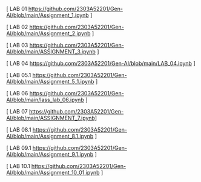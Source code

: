[ LAB 01 https://github.com/2303A52201/Gen-AI/blob/main/Assignment_1.ipynb ]

[ LAB 02 https://github.com/2303A52201/Gen-AI/blob/main/Assignment_2.ipynb ]

[ LAB 03 https://github.com/2303A52201/Gen-AI/blob/main/ASSIGNMENT_3.ipynb ]

[ LAB 04 https://github.com/2303A52201/Gen-AI/blob/main/LAB_04.ipynb ]

[ LAB 05.1 https://github.com/2303A52201/Gen-AI/blob/main/Assignment_5_1.ipynb ]

[ LAB 06 https://github.com/2303A52201/Gen-AI/blob/main/lass_lab_06.ipynb ]

[ LAB 07 https://github.com/2303A52201/Gen-AI/blob/main/ASSIGNMENT_7.ipynb]

[ LAB 08.1 https://github.com/2303A52201/Gen-AI/blob/main/Assignment_8.1.ipynb ]

[ LAB 09.1 https://github.com/2303A52201/Gen-AI/blob/main/Assignment_9.1.ipynb ]

[ LAB 10.1 https://github.com/2303A52201/Gen-AI/blob/main/Assignment_10_01.ipynb ]
